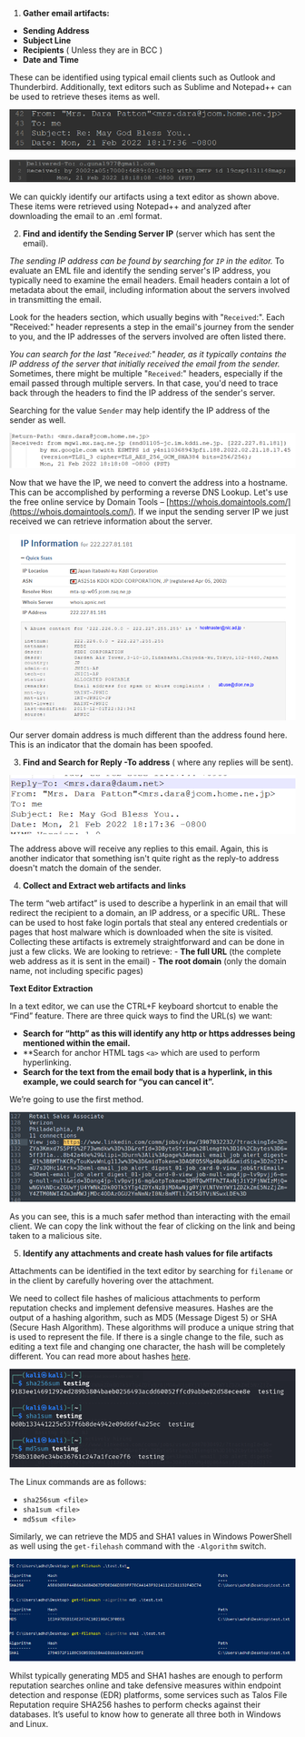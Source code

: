 
1. **Gather email artifacts:**

-  **Sending Address**
-  **Subject Line**
-  **Recipients** ( Unless they are in BCC )
-  **Date and Time**

These can be identified using typical email clients such as Outlook and Thunderbird. Additionally, text editors such as Sublime and Notepad++ can be used to retrieve theses items as well. 

![](images/20240429010627.png)

![](images/20240429010705.png)


We can quickly identify our artifacts using a text editor as shown above. These items were retrieved using Notepad++ and analyzed after downloading the email to an .eml format.

2. **Find and identify the Sending Server IP** (server which has sent the email).


*The sending IP address can be found by searching for `IP` in the editor.* To evaluate an EML file and identify the sending server's IP address, you typically need to examine the email headers. Email headers contain a lot of metadata about the email, including information about the servers involved in transmitting the email.

Look for the headers section, which usually begins with "`Received`:". Each "Received:" header represents a step in the email's journey from the sender to you, and the IP addresses of the servers involved are often listed there.

*You can search for the last "`Received`:" header, as it typically contains the IP address of the server that initially received the email from the sender.* Sometimes, there might be multiple "`Received`:" headers, especially if the email passed through multiple servers. In that case, you'd need to trace back through the headers to find the IP address of the sender's server.

Searching for the value `Sender` may help identify the IP address of the sender as well.

![](images/20240429210911.png)



Now that we have the IP, we need to convert the address into a hostname. This can be accomplished by performing a reverse DNS Lookup. Let's use the free online service by Domain Tools – [https://whois.domaintools.com/](https://whois.domaintools.com/). If we input the sending server IP we just received  we can retrieve information about the server.

![](images/20240429211607.png)


Our server domain address is much different than the address found here. This is an indicator that the domain has been spoofed.

3.  **Find and Search for Reply -To address** ( where any replies will be sent).


![](images/20240429213003.png)

The address above will receive any replies to this email. Again, this is another indicator that something isn't quite right as the reply-to address doesn't match the domain of the sender. 


4. **Collect and Extract web artifacts and links**

The term “web artifact” is used to describe a hyperlink in an email that will redirect the recipient to a domain, an IP address, or a specific URL. These can be used to host fake login portals that steal any entered credentials or pages that host malware which is downloaded when the site is visited. Collecting these artifacts is extremely straightforward and can be done in just a few clicks. We are looking to retrieve:
	- **The full URL** (the complete web address as it is sent in the email)
	- **The root domain** (only the domain name, not including specific pages)


**Text Editor Extraction**

In a text editor, we can use the CTRL+F keyboard shortcut to enable the “Find” feature. There are three quick ways to find the URL(s) we want:

- **Search for “http” as this will identify any http or https addresses being mentioned within the email.**
- **Search for anchor HTML tags `<a>` which are used to perform hyperlinking.
- **Search for the text from the email body that is a hyperlink, in this example, we could search for “you can cancel it”.**

We’re going to use the first method.

![](images/20240501215446.png)

As you can see, this is a much safer method than interacting with the email client. We can copy the link without the fear of clicking on the link and being taken to a malicious site.

5. **Identify any attachments and create hash values for file artifacts**

Attachments can be identified in the text editor by searching for `filename` or in the client by carefully hovering over the attachment.

We need to collect file hashes of malicious attachments to perform reputation checks and implement defensive measures. Hashes are the output of a hashing algorithm, such as MD5 (Message Digest 5) or SHA (Secure Hash Algorithm). These algorithms will produce a unique string that is used to represent the file. If there is a single change to the file, such as editing a text file and changing one character, the hash will be completely different. You can read more about hashes [here](https://www.sentinelone.com/blog/what-is-hash-how-does-it-work/).


![](images/20240501222118.png)

The Linux commands are as follows:

- `sha256sum <file>`
- `sha1sum <file>`
- `md5sum <file>`

Similarly, we can retrieve the MD5 and SHA1 values in Windows PowerShell as well using the `get-filehash` command with the `-Algorithm` switch.

![](images/20240501224038.png)


Whilst typically generating MD5 and SHA1 hashes are enough to perform reputation searches online and take defensive measures within endpoint detection and response (EDR) platforms, some services such as Talos File Reputation require SHA256 hashes to perform checks against their databases. It’s useful to know how to generate all three both in Windows and Linux.




